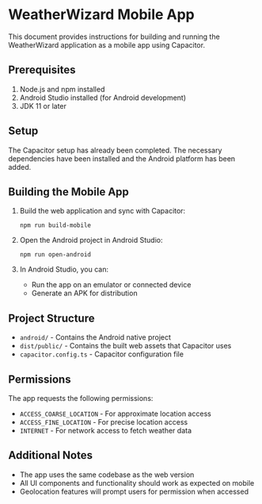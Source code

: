 # WeatherWizard Mobile App

This document provides instructions for building and running the WeatherWizard application as a mobile app using Capacitor.

## Prerequisites

1. Node.js and npm installed
2. Android Studio installed (for Android development)
3. JDK 11 or later

## Setup

The Capacitor setup has already been completed. The necessary dependencies have been installed and the Android platform has been added.

## Building the Mobile App

1. Build the web application and sync with Capacitor:
   ```
   npm run build-mobile
   ```

2. Open the Android project in Android Studio:
   ```
   npm run open-android
   ```

3. In Android Studio, you can:
   - Run the app on an emulator or connected device
   - Generate an APK for distribution

## Project Structure

- `android/` - Contains the Android native project
- `dist/public/` - Contains the built web assets that Capacitor uses
- `capacitor.config.ts` - Capacitor configuration file

## Permissions

The app requests the following permissions:
- `ACCESS_COARSE_LOCATION` - For approximate location access
- `ACCESS_FINE_LOCATION` - For precise location access
- `INTERNET` - For network access to fetch weather data

## Additional Notes

- The app uses the same codebase as the web version
- All UI components and functionality should work as expected on mobile
- Geolocation features will prompt users for permission when accessed